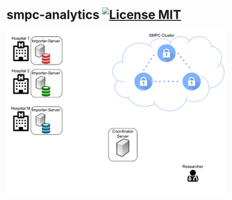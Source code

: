 # smpc-analytics [![License MIT][badge-license]](LICENSE)


![alt text](./web/frontend/images/overview.gif)

[badge-license]: https://img.shields.io/badge/license-MIT-green.svg?style=flat-square